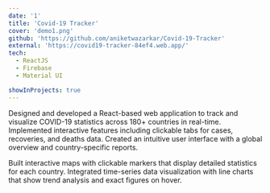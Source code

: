 ```yaml
---
date: '1'
title: 'Covid-19 Tracker'
cover: 'demo1.png'
github: 'https://github.com/aniketwazarkar/Covid-19-Tracker'
external: 'https://covid19-tracker-84ef4.web.app/'
tech:
  - ReactJS
  - Firebase
  - Material UI

showInProjects: true
---
```


Designed and developed a React-based web application to track and visualize COVID-19 statistics across 180+ countries in real-time. Implemented interactive features including clickable tabs for cases, recoveries, and deaths data. Created an intuitive user interface with a global overview and country-specific reports.

Built interactive maps with clickable markers that display detailed statistics for each country. Integrated time-series data visualization with line charts that show trend analysis and exact figures on hover.
